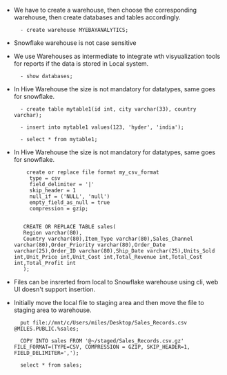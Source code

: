 - We have to create a warehouse, then choose the corresponding warehouse, then create databases and tables accordingly.

        - create warehouse MYEBAYANALYTICS;

- Snowflake warehouse is not case sensitive
- We use Warehouses as intermediate to integrate wth visyualization tools for reports if the data is stored in Local system.

        - show databases;

- In Hive Warehouse the size is not mandatory for datatypes, same goes for snowflake.
        
        - create table mytable1(id int, city varchar(33), country varchar);

        - insert into mytable1 values(123, 'hyder', 'india');

        - select * from mytable1;


- In Hive Warehouse the size is not mandatory for datatypes, same goes for snowflake.

          create or replace file format my_csv_format
           type = csv
           field_delimiter = '|'
           skip_header = 1
           null_if = ('NULL', 'null')
           empty_field_as_null = true
           compression = gzip;


         CREATE OR REPLACE TABLE sales(
         Region varchar(80),
         Country varchar(80),Item_Type varchar(80),Sales_Channel varchar(80),Order_Priority varchar(80),Order_Date varchar(25),Order_ID varchar(80),Ship_Date varchar(25),Units_Sold int,Unit_Price int,Unit_Cost int,Total_Revenue int,Total_Cost int,Total_Profit int
         );
        
- Files can be insrerted from local to Snowflake warehouse using cli, web UI doesn't support insertion. 
- Initially move the local file to staging area and then move the file to staging area to warehouse.
        
        put file://mnt/c/Users/miles/Desktop/Sales_Records.csv @MILES.PUBLIC.%sales;
        
        COPY INTO sales FROM '@~/staged/Sales_Records.csv.gz' FILE_FORMAT=(TYPE=CSV, COMPRESSION = GZIP, SKIP_HEADER=1, FIELD_DELIMITER=',');

        select * from sales;
